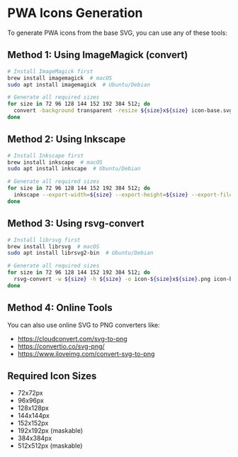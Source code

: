 # PWA Icons Generation

To generate PWA icons from the base SVG, you can use any of these tools:

## Method 1: Using ImageMagick (convert)
```bash
# Install ImageMagick first
brew install imagemagick  # macOS
sudo apt install imagemagick  # Ubuntu/Debian

# Generate all required sizes
for size in 72 96 128 144 152 192 384 512; do
  convert -background transparent -resize ${size}x${size} icon-base.svg icon-${size}x${size}.png
done
```

## Method 2: Using Inkscape
```bash
# Install Inkscape first
brew install inkscape  # macOS
sudo apt install inkscape  # Ubuntu/Debian

# Generate all required sizes
for size in 72 96 128 144 152 192 384 512; do
  inkscape --export-width=${size} --export-height=${size} --export-filename=icon-${size}x${size}.png icon-base.svg
done
```

## Method 3: Using rsvg-convert
```bash
# Install librsvg first
brew install librsvg  # macOS
sudo apt install librsvg2-bin  # Ubuntu/Debian

# Generate all required sizes
for size in 72 96 128 144 152 192 384 512; do
  rsvg-convert -w ${size} -h ${size} -o icon-${size}x${size}.png icon-base.svg
done
```

## Method 4: Online Tools
You can also use online SVG to PNG converters like:
- https://cloudconvert.com/svg-to-png
- https://convertio.co/svg-png/
- https://www.iloveimg.com/convert-svg-to-png

## Required Icon Sizes
- 72x72px
- 96x96px
- 128x128px
- 144x144px
- 152x152px
- 192x192px (maskable)
- 384x384px
- 512x512px (maskable)